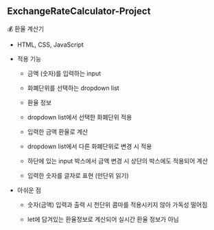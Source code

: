 <h2> ExchangeRateCalculator-Project </h2>
<p> 💰 환율 계산기 <p>

- HTML, CSS, JavaScript

- 적용 기능

  - 금액 (숫자)를 입력하는 input

  - 화폐단위를 선택하는 dropdown list

  - 환율 정보

  - dropdown list에서 선택한 화폐단위 적용

  - 입력한 금액 환율로 계산

  - dropdown list에서 다른 화폐단위로 변경 시 적용

  - 하단에 있는 input 박스에서 금액 변경 시 상단의 박스에도 적용되어 계산

  - 입력한 숫자를 글자로 표현 (만단위 읽기)
  
  
- 아쉬운 점

  - 숫자(금액) 입력과 출력 시 천단위 콤마를 적용시키지 않아 가독성 떨어짐
  
  - let에 담겨있는 환율정보로 계산되어 실시간 환율 정보가 아님
